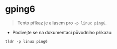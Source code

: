 # gping6

> Tento příkaz je aliasem pro `-p linux ping6`.

- Podívejte se na dokumentaci původního příkazu:

`tldr -p linux ping6`
